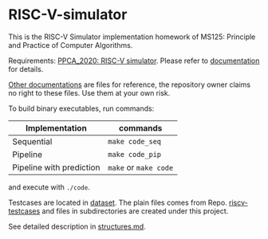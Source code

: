 # RISC-V-simulator

This is the RISC-V Simulator implementation homework of MS125: Principle and Practice of Computer Algorithms.

Requirements: [PPCA_2020: RISC-V simulator](https://acm.sjtu.edu.cn/wiki/PPCA_2020#RISCV.E5.A4.A7.E4.BD.9C.E4.B8.9A). Please refer to [documentation](docs) for details.

[Other documentations](aux-docs) are files for reference, the repository owner claims no right to these files. Use them at your own risk.

To build binary executables, run commands:

| Implementation           | commands            |
| ------------------------ | ------------------- |
| Sequential               | `make code_seq`     |
| Pipeline                 | `make code_pip`     |
| Pipeline with prediction | `make` or `make code` |

and execute with `./code`. 

Testcases are located in [dataset](dataset). The plain files comes from Repo. [riscv-testcases](https://github.com/sjtuliuck/riscv-testcases) and files in subdirectories are created under this project.

See detailed description in [structures.md](docs/structures.md).

